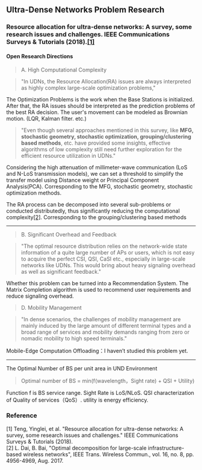 Ultra-Dense Networks Problem Research
---

### Resource allocation for ultra-dense networks: A survey, some research issues and challenges. IEEE Communications Surveys & Tutorials (2018).[[1]](https://ieeexplore.ieee.org/document/8447187)

#### Open Research Directions
> A. High Computational Complexity  

> "In UDNs, the Resource Allocation(RA) issues are always interpreted as highly complex large-scale optimization problems,"

The Optimization Problems is the work when the Base Stations is initialized. After that, the RA issues should be interpreted as the prediction problems of the best RA decision. The user's movement can be modeled as Brownian motion. (LQR, Kalman filter. etc.)


>"Even though several approaches mentioned in this survey, like **MFG, stochastic geometry, stochastic optimization, grouping/clustering based methods**, etc. have provided some insights, effective algorithms of low complexity still need further exploration for the efficient resource utilization in UDNs."

Considering the high attenuation of millimeter-wave communication (LoS and N-LoS transmission models), we can set a threshold to simplify the transfer model using Distance weight or Principal Component Analysis(PCA). Corresponding to the MFG, stochastic geometry, stochastic optimization methods.

The RA process can be decomposed into several sub-problems or conducted distributedly, thus significantly reducing the computational complexity[[2]](https://ieeexplore.ieee.org/abstract/document/8007415). Corresponding to the grouping/clustering based methods

---
>B. Significant Overhead and Feedback  

>"The optimal resource distribution relies on the network-wide state information of a quite large number of APs or users, which is not easy to acquire the perfect CSI, QSI, CaSI etc., especially in large-scale networks like UDNs. This would bring about heavy signaling overhead as well as significant feedback."

Whether this problem can be turned into a Recommendation System. The Matrix Completion algorithm is used to recommend user requirements and reduce signaling overhead.


>D. Mobility Management  

>"In dense scenarios, the challenges of mobility management are mainly induced by the large amount of different terminal types and a broad range of services and mobility demands ranging from zero or nomadic mobility to high speed terminals."

Mobile-Edge Computation Offloading：I haven’t studied this problem yet.

---
The Optimal Number of BS per unit area in UND Environment

>Optimal number of BS = min(f(wavelength，Sight rate) + QSI + Utility)

Function f is BS service range. Sight Rate is LoS/NLoS.
QSI characterization of Quality of services（QoS）.
utility is energy efficiency.



### Reference
[1]  Teng, Yinglei, et al. "Resource allocation for ultra-dense networks: A survey, some research issues and challenges." IEEE Communications Surveys & Tutorials (2018).  
[2] L. Dai, B. Bai, "Optimal decomposition for large-scale infrastructure-based wireless networks", IEEE Trans. Wireless Commun., vol. 16, no. 8, pp. 4956-4969, Aug. 2017.
